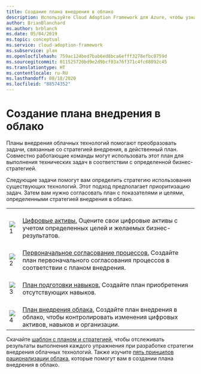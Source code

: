 ```yaml
---
title: Создание плана внедрения в облако
description: Используйте Cloud Adoption Framework для Azure, чтобы узнать, как выполнять технические задачи с помощью определенного плана внедрения в облако.
author: BrianBlanchard
ms.author: brblanch
ms.date: 05/04/2019
ms.topic: conceptual
ms.service: cloud-adoption-framework
ms.subservice: plan
ms.openlocfilehash: 759ac124bed7bab6ed8bca6efff3278efbc0759d
ms.sourcegitcommit: 011525720bd9e2d9bcf03a76f371c4fc68092c45
ms.translationtype: HT
ms.contentlocale: ru-RU
ms.lasthandoff: 08/18/2020
ms.locfileid: "88574352"
---
```

# <a name="develop-a-cloud-adoption-plan"></a>Создание плана внедрения в облако

Планы внедрения облачных технологий помогают преобразовать задачи, связанные со стратегией внедрения, в действенный план. Совместно работающие команды могут использовать этот план для выполнения технических задач в соответствии с определенной бизнес-стратегией.

Следующие задачи помогут вам определить стратегию использования существующих технологий. Этот подход предполагает приоритизацию задач. Затем вам нужно согласовать план с показателями и целями, определенными стратегией внедрения в облако.

|  |  |
|--|--|
| <br> ![1](../_images/icons/1.png) | <br> [Цифровые активы.](../digital-estate/rationalize.md) Оцените свои цифровые активы с учетом определенных целей и желаемых бизнес-результатов. |
| <br> ![2](../_images/icons/2.png) | <br> [Первоначальное согласование процессов.](./initial-org-alignment.md) Создайте план первоначального согласования процессов в соответствии с планом внедрения. |
| <br> ![3](../_images/icons/3.png) | <br> [План подготовки навыков.](./adapt-roles-skills-processes.md) Создайте план приобретения отсутствующих навыков. |
| <br> ![4](../_images/icons/4.png) | <br> [План внедрения облака.](./plan-intro.md) Создайте план внедрения в облако, чтобы контролировать изменения цифровых активов, навыков и организации. |

Скачайте [шаблон с планом и стратегией](https://raw.githubusercontent.com/microsoft/CloudAdoptionFramework/master/plan/cloud-adoption-framework-strategy-and-plan-template.docx), чтобы отслеживать результаты выполнения каждого упражнения при разработке стратегии внедрения облачных технологий. Также изучите [пять принципов рационализации облака](../digital-estate/5-rs-of-rationalization.md), которые помогут вам в создании плана внедрения в облако.
